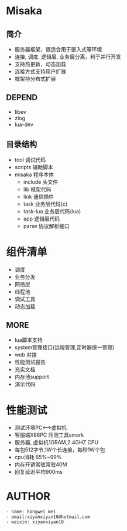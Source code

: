 # Misaka

## 简介
 - 服务器框架，很适合用于嵌入式等环境
 - 连接, 调度, 逻辑层, 业务层分离，利于并行开发
 - 支持热更新，动态加载
 - 连接方式支持用户扩展
 - 框架持分布式扩展

## DEPEND
 - libev
 - zlog     
 - lua-dev

## 目录结构
 - tool         调试代码
 - scripts      辅助脚本
 - misaka       程序本体
    - include   头文件
    - lib       框架代码
    - link      通信插件
    - task      业务层代码(c)
    - task-lua  业务层代码(lua)
    - app       逻辑层代码
    - parse     协议解析接口

# 组件清单
 - 调度
 - 业务分发
 - 网络层
 - 线程池
 - 调试工具
 - 动态加载


## MORE
 - lua脚本支持
 - system管理接口(远程管理,定时器统一管理)
 - web 对接
 - 性能测试报告
 - 充实文档
 - 内存池support
 - 演示代码

# 性能测试
 - 测试环境PC<-->虚拟机
 - 客服端X86PC 压测工具smark
 - 服务器, 虚拟机1GRAM,2.4GHZ CPU  
 - 每包512字节,1W个长连接，每秒1W个包
 - cpu消耗 65%~99%
 - 内存开销常驻常驻40M
 - 回复延迟平均900ms

# AUTHOR 
    - name: hongwei mei
    - email:xiyanxiyan10@hotmail.com
    - weixin: xiyanxiyan10
